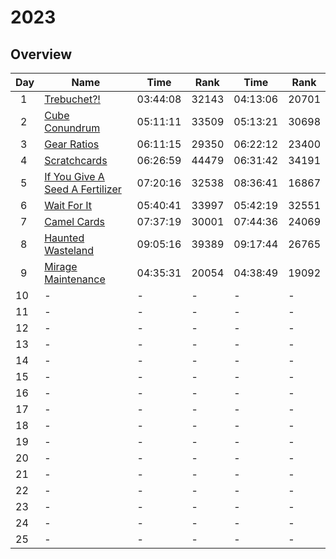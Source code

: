 # 2023

## Overview

| Day     | Name                                                                   | Time     | Rank  | Time     | Rank  |
| ------- | ---------------------------------------------------------------------- | -------- | ----- | -------- | ----- |
| &ensp;1 | [Trebuchet?!](https://adventofcode.com/2023/day/1)                     | 03:44:08 | 32143 | 04:13:06 | 20701 |
| &ensp;2 | [Cube Conundrum](https://adventofcode.com/2023/day/2)                  | 05:11:11 | 33509 | 05:13:21 | 30698 |
| &ensp;3 | [Gear Ratios](https://adventofcode.com/2023/day/3)                     | 06:11:15 | 29350 | 06:22:12 | 23400 |
| &ensp;4 | [Scratchcards](https://adventofcode.com/2023/day/4)                    | 06:26:59 | 44479 | 06:31:42 | 34191 |
| &ensp;5 | [If You Give A Seed A Fertilizer](https://adventofcode.com/2023/day/5) | 07:20:16 | 32538 | 08:36:41 | 16867 |
| &ensp;6 | [Wait For It](https://adventofcode.com/2023/day/6)                     | 05:40:41 | 33997 | 05:42:19 | 32551 |
| &ensp;7 | [Camel Cards](https://adventofcode.com/2023/day/7)                     | 07:37:19 | 30001 | 07:44:36 | 24069 |
| &ensp;8 | [Haunted Wasteland](https://adventofcode.com/2023/day/8)               | 09:05:16 | 39389 | 09:17:44 | 26765 |
| &ensp;9 | [Mirage Maintenance](https://adventofcode.com/2023/day/9)              | 04:35:31 | 20054 | 04:38:49 | 19092 |
| 10      | -                                                                      | -        | -     | -        | -     |
| 11      | -                                                                      | -        | -     | -        | -     |
| 12      | -                                                                      | -        | -     | -        | -     |
| 13      | -                                                                      | -        | -     | -        | -     |
| 14      | -                                                                      | -        | -     | -        | -     |
| 15      | -                                                                      | -        | -     | -        | -     |
| 16      | -                                                                      | -        | -     | -        | -     |
| 17      | -                                                                      | -        | -     | -        | -     |
| 18      | -                                                                      | -        | -     | -        | -     |
| 19      | -                                                                      | -        | -     | -        | -     |
| 20      | -                                                                      | -        | -     | -        | -     |
| 21      | -                                                                      | -        | -     | -        | -     |
| 22      | -                                                                      | -        | -     | -        | -     |
| 23      | -                                                                      | -        | -     | -        | -     |
| 24      | -                                                                      | -        | -     | -        | -     |
| 25      | -                                                                      | -        | -     | -        | -     |
